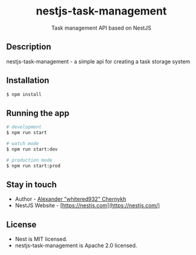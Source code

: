   <h1 align="center">nestjs-task-management</h1>

[circleci-image]: https://img.shields.io/circleci/build/github/nestjs/nest/master?token=abc123def456
[circleci-url]: https://circleci.com/gh/nestjs/nest

  <p align="center">Task management API based on NestJS</p>
    <p align="center">

## Description

nestjs-task-management - a simple api for creating a task storage system

## Installation

```bash
$ npm install
```

## Running the app

```bash
# development
$ npm run start

# watch mode
$ npm run start:dev

# production mode
$ npm run start:prod
```

## Stay in touch

- Author - [Alexander "whitered932" Chernykh](https://github.com/whitered932)
- NestJS Website - [https://nestjs.com](https://nestjs.com/)

## License

- Nest is MIT licensed.
- nestjs-task-management is Apache 2.0 licensed.
